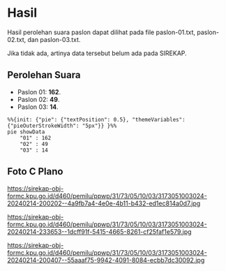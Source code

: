 # Hasil

Hasil perolehan suara paslon dapat dilihat pada file paslon-01.txt, paslon-02.txt, dan paslon-03.txt.

Jika tidak ada, artinya data tersebut belum ada pada SIREKAP.

## Perolehan Suara

 * Paslon 01: **162**.
 * Paslon 02: **49**.
 * Paslon 03: **14**.

```mermaid
%%{init: {"pie": {"textPosition": 0.5}, "themeVariables": {"pieOuterStrokeWidth": "5px"}} }%%
pie showData
    "01" : 162
    "02" : 49
    "03" : 14
```
## Foto C Plano

https://sirekap-obj-formc.kpu.go.id/d460/pemilu/ppwp/31/73/05/10/03/3173051003024-20240214-200202--4a9fb7a4-4e0e-4b11-b432-ed1ec814a0d7.jpg

https://sirekap-obj-formc.kpu.go.id/d460/pemilu/ppwp/31/73/05/10/03/3173051003024-20240214-233653--1dcff91f-5415-4665-8261-cf25faf1e579.jpg

https://sirekap-obj-formc.kpu.go.id/d460/pemilu/ppwp/31/73/05/10/03/3173051003024-20240214-200407--55aaaf75-9942-4091-8084-ecbb7dc30092.jpg
